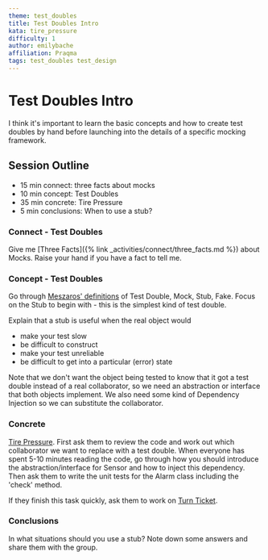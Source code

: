 ```yaml
---
theme: test_doubles
title: Test Doubles Intro
kata: tire_pressure
difficulty: 1
author: emilybache
affiliation: Praqma
tags: test_doubles test_design
---
```


# Test Doubles Intro
I think it's important to learn the basic concepts and how to create test doubles by hand before launching into the details of a specific mocking framework.

## Session Outline

* 15 min connect: three facts about mocks
* 10 min concept: Test Doubles
* 35 min concrete: Tire Pressure
* 5 min conclusions: When to use a stub?

### Connect - Test Doubles
Give me [Three Facts]({% link _activities/connect/three_facts.md %}) about Mocks. Raise your hand if you have a fact to tell me.

### Concept - Test Doubles
Go through [Meszaros' definitions](http://xunitpatterns.com/Mocks,%20Fakes,%20Stubs%20and%20Dummies.html) of Test Double, Mock, Stub, Fake. Focus on the Stub to begin with - this is the simplest kind of test double. 

Explain that a stub is useful when the real object would

* make your test slow
* be difficult to construct
* make your test unreliable
* be difficult to get into a particular (error) state

Note that we don't want the object being tested to know that it got a test double instead of a real collaborator, so we need an abstraction or interface that both objects implement. We also need some kind of Dependency Injection so we can substitute the collaborator.

### Concrete
[Tire Pressure](https://github.com/emilybache/TirePressure-Kata). First ask them to review the code and work out which collaborator we want to replace with a test double. When everyone has spent 5-10 minutes reading the code, go through how you should introduce the abstraction/interface for Sensor and how to inject this dependency. Then ask them to write the unit tests for the Alarm class including the 'check' method.

If they finish this task quickly, ask them to work on [Turn Ticket](https://github.com/emilybache/TurnTicket-Kata).

### Conclusions
In what situations should you use a stub? Note down some answers and share them with the group.
